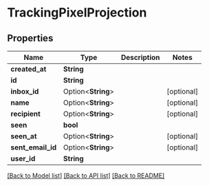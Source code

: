 # TrackingPixelProjection

## Properties

Name | Type | Description | Notes
------------ | ------------- | ------------- | -------------
**created_at** | **String** |  | 
**id** | **String** |  | 
**inbox_id** | Option<**String**> |  | [optional]
**name** | Option<**String**> |  | [optional]
**recipient** | Option<**String**> |  | [optional]
**seen** | **bool** |  | 
**seen_at** | Option<**String**> |  | [optional]
**sent_email_id** | Option<**String**> |  | [optional]
**user_id** | **String** |  | 

[[Back to Model list]](../README#documentation-for-models) [[Back to API list]](../README#documentation-for-api-endpoints) [[Back to README]](../README)


